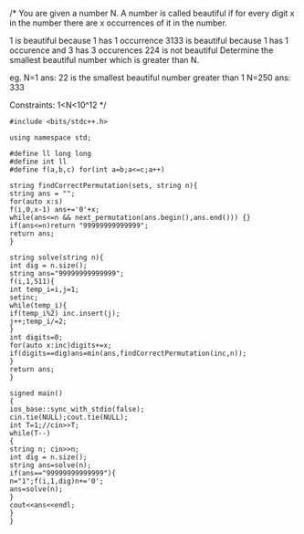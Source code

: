 /*
You are given a number N. A number is called beautiful if for every digit x in the number there are x occurrences of it in the number.

1 is beautiful because 1 has 1 occurrence
3133 is beautiful because 1 has 1 occurence and 3 has 3 occurences
224 is not beautiful
Determine the smallest beautiful number which is greater than N.

eg. N=1 ans: 22 is the smallest beautiful number greater than 1
N=250 ans: 333

Constraints: 1<N<10^12
*/

```
#include <bits/stdc++.h>

using namespace std;

#define ll long long
#define int ll
#define f(a,b,c) for(int a=b;a<=c;a++)

string findCorrectPermutation(sets, string n){
string ans = "";
for(auto x:s)
f(i,0,x-1) ans+='0'+x;
while(ans<=n && next_permutation(ans.begin(),ans.end())) {}
if(ans<=n)return "99999999999999";
return ans;
}

string solve(string n){
int dig = n.size();
string ans="99999999999999";
f(i,1,511){
int temp_i=i,j=1;
setinc;
while(temp_i){
if(temp_i%2) inc.insert(j);
j++;temp_i/=2;
}
int digits=0;
for(auto x:inc)digits+=x;
if(digits==dig)ans=min(ans,findCorrectPermutation(inc,n));
}
return ans;
}

signed main()
{
ios_base::sync_with_stdio(false);
cin.tie(NULL);cout.tie(NULL);
int T=1;//cin>>T;
while(T--)
{
string n; cin>>n;
int dig = n.size();
string ans=solve(n);
if(ans=="99999999999999"){
n="1";f(i,1,dig)n+='0';
ans=solve(n);
}
cout<<ans<<endl;
}
}
```
